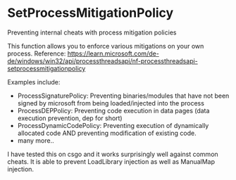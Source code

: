 # SetProcessMitigationPolicy
Preventing internal cheats with process mitigation policies

This function allows you to enforce various mitigations on your own process.
Reference: https://learn.microsoft.com/de-de/windows/win32/api/processthreadsapi/nf-processthreadsapi-setprocessmitigationpolicy

Examples include:
- ProcessSignaturePolicy: Preventing binaries/modules that have not been signed by microsoft from being loaded/injected into the process
- ProcessDEPPolicy: Preventing code execution in data pages (data execution prevention, dep for short)
- ProcessDynamicCodePolicy: Preventing execution of dynamically allocated code AND preventing modification of existing code.
- many more..

I have tested this on csgo and it works surprisingly well against common cheats.
It is able to prevent LoadLibrary injection as well as ManualMap injection.
